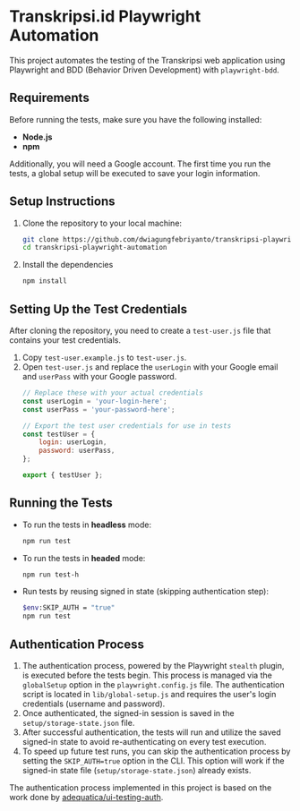 # Transkripsi.id Playwright Automation

This project automates the testing of the Transkripsi web application using Playwright and BDD (Behavior Driven Development) with `playwright-bdd`.

## Requirements

Before running the tests, make sure you have the following installed:
- **Node.js**
- **npm**

Additionally, you will need a Google account. The first time you run the tests, a global setup will be executed to save your login information.

## Setup Instructions

1. Clone the repository to your local machine:
   ```bash
   git clone https://github.com/dwiagungfebriyanto/transkripsi-playwright-automation.git
   cd transkripsi-playwright-automation
   ```
2. Install the dependencies
    ```bash
    npm install
    ```

## Setting Up the Test Credentials

After cloning the repository, you need to create a `test-user.js` file that contains your test credentials. 

1. Copy `test-user.example.js` to `test-user.js`.
2. Open `test-user.js` and replace the `userLogin` with your Google email and `userPass` with your Google password.
    ```javascript
    // Replace these with your actual credentials
    const userLogin = 'your-login-here';
    const userPass = 'your-password-here';

    // Export the test user credentials for use in tests
    const testUser = {
        login: userLogin,
        password: userPass,
    };

    export { testUser };
    ```

## Running the Tests
- To run the tests in **headless** mode:
    ```bash
    npm run test
    ```
- To run the tests in **headed** mode:
    ```bash
    npm run test-h
    ```
- Run tests by reusing signed in state (skipping authentication step):
    ```bash
    $env:SKIP_AUTH = "true"
    npm run test
    ```

## Authentication Process
1. The authentication process, powered by the Playwright `stealth` plugin, is executed before the tests begin. This process is managed via the `globalSetup` option in the `playwright.config.js` file. The authentication script is located in `lib/global-setup.js` and requires the user's login credentials (username and password).
2. Once authenticated, the signed-in session is saved in the `setup/storage-state.json` file.
3. After successful authentication, the tests will run and utilize the saved signed-in state to avoid re-authenticating on every test execution.
4. To speed up future test runs, you can skip the authentication process by setting the `SKIP_AUTH=true` option in the CLI. This option will work if the signed-in state file (`setup/storage-state.json`) already exists.

The authentication process implemented in this project is based on the work done by [adequatica/ui-testing-auth](https://github.com/adequatica/ui-testing-auth).